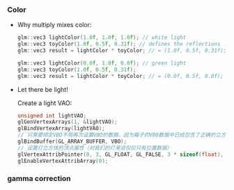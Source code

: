 ### Color

* Why multiply mixes color:

  ```cpp
  glm::vec3 lightColor(1.0f, 1.0f, 1.0f); // white light
  glm::vec3 toyColor(1.0f, 0.5f, 0.31f); // defines the reflections
  glm::vec3 result = lightColor * toyColor; // = (1.0f, 0.5f, 0.31f); Red is totally reflected, Green is 50% reflected, ...
  
  glm::vec3 lightColor(0.0f, 1.0f, 0.0f); // green light
  glm::vec3 toyColor(1.0f, 0.5f, 0.31f);
  glm::vec3 result = lightColor * toyColor; // = (0.0f, 0.5f, 0.0f); No Red & Blue light to reflect.
  ```

* Let there be light!

  Create a light VAO:

  ```cpp
  unsigned int lightVAO;
  glGenVertexArrays(1, &lightVAO);
  glBindVertexArray(lightVAO);
  // 只需要绑定VBO不用再次设置VBO的数据，因为箱子的VBO数据中已经包含了正确的立方体顶点数据
  glBindBuffer(GL_ARRAY_BUFFER, VBO);
  // 设置灯立方体的顶点属性（对我们的灯来说仅仅只有位置数据）
  glVertexAttribPointer(0, 3, GL_FLOAT, GL_FALSE, 3 * sizeof(float), (void*)0);
  glEnableVertexAttribArray(0);
  ```

  


### gamma correction

